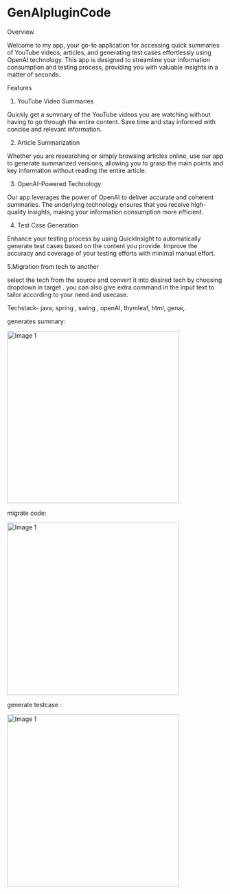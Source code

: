 # GenAIpluginCode

Overview

Welcome to my app, your go-to application for accessing quick summaries of YouTube videos, articles, and generating test cases effortlessly using OpenAI technology. This app is designed to streamline your information consumption and testing process, providing you with valuable insights in a matter of seconds.

Features
1. YouTube Video Summaries
   
Quickly get a summary of the YouTube videos you are watching without having to go through the entire content. Save time and stay informed with concise and relevant information.

2. Article Summarization

Whether you are researching or simply browsing articles online, use our app to generate summarized versions, allowing you to grasp the main points and key information without reading the entire article.

3. OpenAI-Powered Technology
 
Our app leverages the power of OpenAI to deliver accurate and coherent summaries. The underlying technology ensures that you receive high-quality insights, making your information consumption more efficient.

4. Test Case Generation

Enhance your testing process by using QuickInsight to automatically generate test cases based on the content you provide. Improve the accuracy and coverage of your testing efforts with minimal manual effort.

5.Migration from tech to another

select the tech from the source and convert it into desired tech by choosing dropdown in target . you can also give extra command in the input text to tailor according to 
your need and usecase.

Techstack- java, spring , swing , openAI, thymleaf, html, genai,.

generates summary:

<p align="left">
  <img src="https://github.com/sakshisingh301/GenAIpluginCode/assets/65009101/d6b16e7f-ddef-4443-9ccd-ae1786234a26" alt="Image 1" width="400px">
</p>

migrate code:

<p align="left">
  <img src="https://github.com/sakshisingh301/GenAIpluginCode/assets/65009101/0879b8b2-658c-4712-b0d1-5f8f57b1ec91" alt="Image 1" width="400px">
</p>

generate testcase :

<p align="left">
  <img src="https://github.com/sakshisingh301/GenAIpluginCode/assets/65009101/3d2a410b-f3d9-4848-80a3-8da5c3ae4dc0" alt="Image 1" width="400px">
</p>

